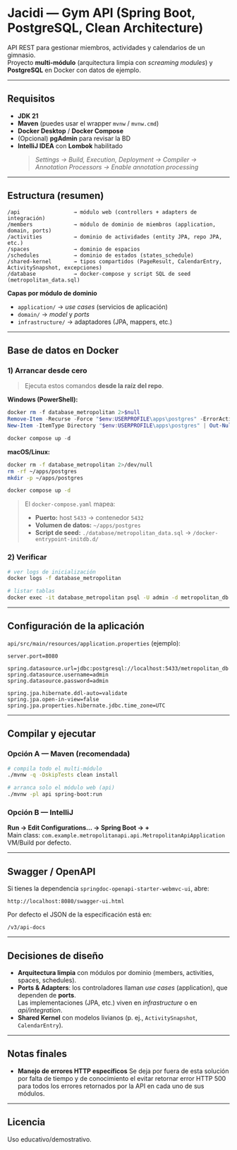# Jacidi — Gym API (Spring Boot, PostgreSQL, Clean Architecture)

API REST para gestionar miembros, actividades y calendarios de un gimnasio.  
Proyecto **multi‐módulo** (arquitectura limpia con *screaming modules*) y **PostgreSQL** en Docker con datos de ejemplo.

---

## Requisitos

- **JDK 21**
- **Maven** (puedes usar el wrapper `mvnw` / `mvnw.cmd`)
- **Docker Desktop** / **Docker Compose**
- (Opcional) **pgAdmin** para revisar la BD
- **IntelliJ IDEA** con **Lombok** habilitado  
  > *Settings → Build, Execution, Deployment → Compiler → Annotation Processors → Enable annotation processing*

---

## Estructura (resumen)

```
/api                 → módulo web (controllers + adapters de integración)
/members             → módulo de dominio de miembros (application, domain, ports)
/activities          → dominio de actividades (entity JPA, repo JPA, etc.)
/spaces              → dominio de espacios
/schedules           → dominio de estados (states_schedule)
/shared-kernel       → tipos compartidos (PageResult, CalendarEntry, ActivitySnapshot, excepciones)
/database            → docker-compose y script SQL de seed (metropolitan_data.sql)
```

**Capas por módulo de dominio**
- `application/` → *use cases* (servicios de aplicación)
- `domain/`      → *model* y *ports*
- `infrastructure/` → adaptadores (JPA, mappers, etc.)

---

## Base de datos en Docker

### 1) Arrancar desde cero

> Ejecuta estos comandos **desde la raíz del repo**.

**Windows (PowerShell):**
```powershell
docker rm -f database_metropolitan 2>$null
Remove-Item -Recurse -Force "$env:USERPROFILE\apps\postgres" -ErrorAction SilentlyContinue
New-Item -ItemType Directory "$env:USERPROFILE\apps\postgres" | Out-Null

docker compose up -d
```

**macOS/Linux:**
```bash
docker rm -f database_metropolitan 2>/dev/null
rm -rf ~/apps/postgres
mkdir -p ~/apps/postgres

docker compose up -d
```

> El `docker-compose.yaml` mapea:
> - **Puerto:** host `5433` → contenedor `5432`  
> - **Volumen de datos:** `~/apps/postgres`  
> - **Script de seed:** `./database/metropolitan_data.sql` → `/docker-entrypoint-initdb.d/`

### 2) Verificar

```bash
# ver logs de inicialización
docker logs -f database_metropolitan

# listar tablas
docker exec -it database_metropolitan psql -U admin -d metropolitan_db -c "\dt"
```

---

## Configuración de la aplicación

`api/src/main/resources/application.properties` (ejemplo):

```properties
server.port=8080

spring.datasource.url=jdbc:postgresql://localhost:5433/metropolitan_db
spring.datasource.username=admin
spring.datasource.password=admin

spring.jpa.hibernate.ddl-auto=validate
spring.jpa.open-in-view=false
spring.jpa.properties.hibernate.jdbc.time_zone=UTC
```

---

## Compilar y ejecutar

### Opción A — Maven (recomendada)

```bash
# compila todo el multi-módulo
./mvnw -q -DskipTests clean install

# arranca solo el módulo web (api)
./mvnw -pl api spring-boot:run
```

### Opción B — IntelliJ
**Run → Edit Configurations… → Spring Boot → +**  
Main class: `com.example.metropolitanapi.api.MetropolitanApiApplication`  
VM/Build por defecto.

---

## Swagger / OpenAPI

Si tienes la dependencia `springdoc-openapi-starter-webmvc-ui`, abre:
```
http://localhost:8080/swagger-ui.html
```

Por defecto el JSON de la especificación está en:
```
/v3/api-docs
```


---

## Decisiones de diseño

- **Arquitectura limpia** con módulos por dominio (members, activities, spaces, schedules).
- **Ports & Adapters**: los controladores llaman *use cases* (application), que dependen de **ports**.  
  Las implementaciones (JPA, etc.) viven en *infrastructure* o en *api/integration*.
- **Shared Kernel** con modelos livianos (p. ej., `ActivitySnapshot`, `CalendarEntry`).

---

## Notas finales

- **Manejo de errores HTTP específicos** Se deja por fuera de esta solución por falta de tiempo y de conocimiento
  el evitar retornar error HTTP 500 para todos los errores retornados por la API en cada uno de sus módulos.


---

## Licencia

Uso educativo/demostrativo.
